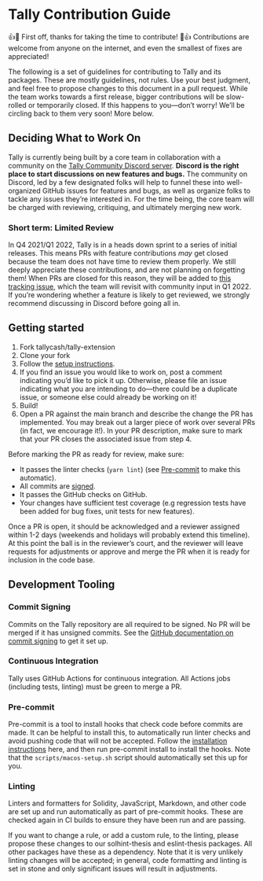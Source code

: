 # Tally Contribution Guide

👍🎉 First off, thanks for taking the time to contribute! 🎉👍 Contributions
are welcome from anyone on the internet, and even the smallest of fixes are
appreciated!

The following is a set of guidelines for contributing to Tally and its
packages. These are mostly guidelines, not rules. Use your best judgment, and
feel free to propose changes to this document in a pull request. While the team
works towards a first release, bigger contributions will be slow-rolled or
temporarily closed. If this happens to you—don’t worry! We’ll be circling back
to them very soon! More below.

## Deciding What to Work On

Tally is currently being built by a core team in collaboration with a community
on the [Tally Community Discord server](https://chat.tally.cash). **Discord is
the right place to start discussions on new features and bugs.** The community
on Discord, led by a few designated folks will help to funnel these into
well-organized GitHub issues for features and bugs, as well as organize folks
to tackle any issues they’re interested in. For the time being, the core team
will be charged with reviewing, critiquing, and ultimately merging new work.

### Short term: Limited Review

In Q4 2021/Q1 2022, Tally is in a heads down sprint to a series of initial
releases. This means PRs with feature contributions _may_ get closed because
the team does not have time to review them properly. We still deeply appreciate
these contributions, and are not planning on forgetting them! When PRs are
closed for this reason, they will be added to [this tracking
issue](https://github.com/tallycash/tally-extension/issues/420), which
the team will revisit with community input in Q1 2022. If you’re wondering
whether a feature is likely to get reviewed, we strongly recommend discussing
in Discord before going all in.

## Getting started

1. Fork tallycash/tally-extension
2. Clone your fork
3. Follow the [setup
   instructions](https://github.com/tallycash/tally-extension#building-and-developing).
4. If you find an issue you would like to work on, post a comment indicating
   you’d like to pick it up. Otherwise, please file an issue indicating what
   you are intending to do—there could be a duplicate issue, or someone else
   could already be working on it!
5. Build!
6. Open a PR against the main branch and describe the change the PR has
   implemented. You may break out a larger piece of work over several PRs (in
   fact, we encourage it!). In your PR description, make sure to mark that your
   PR closes the associated issue from step 4.

Before marking the PR as ready for review, make sure:

- It passes the linter checks (`yarn lint`) (see [Pre-commit](#pre-commit) to
  make this automatic).
- All commits are
  [signed](https://docs.github.com/en/authentication/managing-commit-signature-verification/about-commit-signature-verification).
- It passes the GitHub checks on GitHub.
- Your changes have sufficient test coverage (e.g regression tests have been
  added for bug fixes, unit tests for new features).

Once a PR is open, it should be acknowledged and a reviewer assigned within 1-2
days (weekends and holidays will probably extend this timeline). At this point
the ball is in the reviewer’s court, and the reviewer will leave requests for
adjustments or approve and merge the PR when it is ready for inclusion in the
code base.

## Development Tooling

### Commit Signing

Commits on the Tally repository are all required to be signed. No PR will be
merged if it has unsigned commits. See the [GitHub documentation on commit
signing](https://docs.github.com/en/authentication/managing-commit-signature-verification/about-commit-signature-verification)
to get it set up.

### Continuous Integration

Tally uses GitHub Actions for continuous integration. All Actions jobs
(including tests, linting) must be green to merge a PR.

### Pre-commit

Pre-commit is a tool to install hooks that check code before commits are made.
It can be helpful to install this, to automatically run linter checks and avoid
pushing code that will not be accepted. Follow the [installation
instructions](https://pre-commit.com) here, and then run pre-commit install to
install the hooks. Note that the `scripts/macos-setup.sh` script should
automatically set this up for you.

### Linting

Linters and formatters for Solidity, JavaScript, Markdown, and other code are
set up and run automatically as part of pre-commit hooks. These are checked
again in CI builds to ensure they have been run and are passing.

If you want to change a rule, or add a custom rule, to the linting, please
propose these changes to our solhint-thesis and eslint-thesis packages. All
other packages have these as a dependency. Note that it is very unlikely
linting changes will be accepted; in general, code formatting and linting is
set in stone and only significant issues will result in adjustments.
